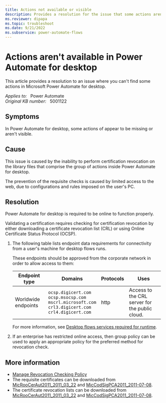 ```yaml
---
title: Actions not available or visible
description: Provides a resolution for the issue that some actions aren't visible in Power Automate for desktop.
ms.reviewer: dipapa
ms.topic: troubleshoot
ms.date: 9/21/2022
ms.subservice: power-automate-flows
---
```

# Actions aren't available in Power Automate for desktop

This article provides a resolution to an issue where you can't find some actions in Microsoft Power Automate for desktop.

_Applies to:_ &nbsp; Power Automate  
_Original KB number:_ &nbsp; 5001122

## Symptoms

In Power Automate for desktop, some actions of  appear to be missing or aren't visible.

## Cause

This issue is caused by the inability to perform certification revocation on the library files that comprise the group of actions inside Power Automate for desktop.

The prevention of the requisite checks is caused by limited access to the web, due to configurations and rules imposed on the user's PC.

## Resolution

Power Automate for desktop is required to be online to function properly.

Validating a certification requires checking for certification revocation by either downloading a certificate revocation list (CRL) or using Online Certificate Status Protocol (OCSP).

1. The following table lists endpoint data requirements for connectivity from a user's machine for desktop flows runs.

   These endpoints should be approved from the corporate network in order to allow access to them:

   |Endpoint type|Domains|Protocols|Uses|
   |---|---|---|---|
   |Worldwide endpoints|`ocsp.digicert.com`</br>`ocsp.msocsp.com`</br>`mscrl.microsoft.com`</br>`crl3.digicert.com`</br>`crl4.digicert.com`|http|Access to the CRL server for the public cloud.|

   For more information, see [Desktop flows services required for runtime](/power-automate/ip-address-configuration#desktop-flows-services-required-for-runtime).

2. If an enterprise has restricted online access, then group policy can be used to apply an appropriate policy for the preferred method for revocation check.

## More information

- [Manage Revocation Checking Policy](/previous-versions/windows/it-pro/windows-server-2008-R2-and-2008/cc753863(v=ws.11))
- The requisite certificates can be downloaded from [MicRooCerAut2011_2011_03_22](https://www.microsoft.com/pki/certs/MicRooCerAut2011_2011_03_22.crt) and [MicCodSigPCA2011_2011-07-08](https://www.microsoft.com/pkiops/certs/MicCodSigPCA2011_2011-07-08.crt).
- The certificate revocation lists can be downloaded from [MicRooCerAut2011_2011_03_22](https://crl.microsoft.com/pki/crl/products/MicRooCerAut2011_2011_03_22.crl) and [MicCodSigPCA2011_2011-07-08](https://www.microsoft.com/pkiops/crl/MicCodSigPCA2011_2011-07-08.crl).
